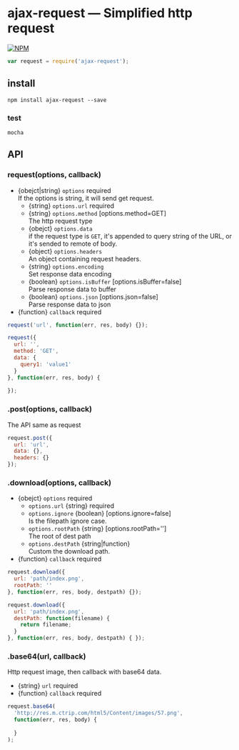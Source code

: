 # ajax-request — Simplified http request
[![NPM](https://nodei.co/npm/ajax-request.png?downloads=true&downloadRank=true&stars=true)](https://nodei.co/npm/ajax-request/)
```js
var request = require('ajax-request');
```

## install
```
npm install ajax-request --save
```

### test
```
mocha
```

## API
### request(options, callback)
* {obejct|string} ``options`` required  
  If the options is string, it will send get request.
  * {string} ``options.url`` required
  * {string} ``options.method`` [options.method=GET]  
  The http request type
  * {obejct} ``options.data``  
  if the request type is `GET`, it's appended to query string of the URL, or it's sended to remote of body.
  * {object} ``options.headers``  
  An object containing request headers.
  * {string} ``options.encoding``  
  Set response data encoding
  * {boolean} ``options.isBuffer``  [options.isBuffer=false]  
  Parse response data to buffer
  * {boolean} ``options.json`` [options.json=false]  
  Parse response data to json
* {function} ``callback`` required

```js
request('url', function(err, res, body) {});

request({
  url: '',
  method: 'GET',
  data: {
    query1: 'value1'
  }
}, function(err, res, body) {
  
});
```

### .post(options, callback)
The API same as request
```js
request.post({
  url: 'url',
  data: {},
  headers: {}
});
```

### .download(options, callback)
* {obejct} ``options`` required
  * ``options.url`` {string} required
  * ``options.ignore`` {boolean} [options.ignore=false]  
  Is the filepath ignore case. 
  * ``options.rootPath`` {string} [options.rootPath='']  
  The root of dest path
  * ``options.destPath`` {string|function}  
  Custom the download path.
* {function} ``callback`` required

```js
request.download({
  url: 'path/index.png',
  rootPath: ''
}, function(err, res, body, destpath) {});

request.download({
  url: 'path/index.png',
  destPath: function(filename) {
    return filename;
  }
}, function(err, res, body, destpath) { });

```

### .base64(url, callback)
Http request image, then callback with base64 data.
* {string} ``url`` required
* {function} ``callback`` required

```js
request.base64(
  'http://res.m.ctrip.com/html5/Content/images/57.png', 
  function(err, res, body) {
  
  }
);
```